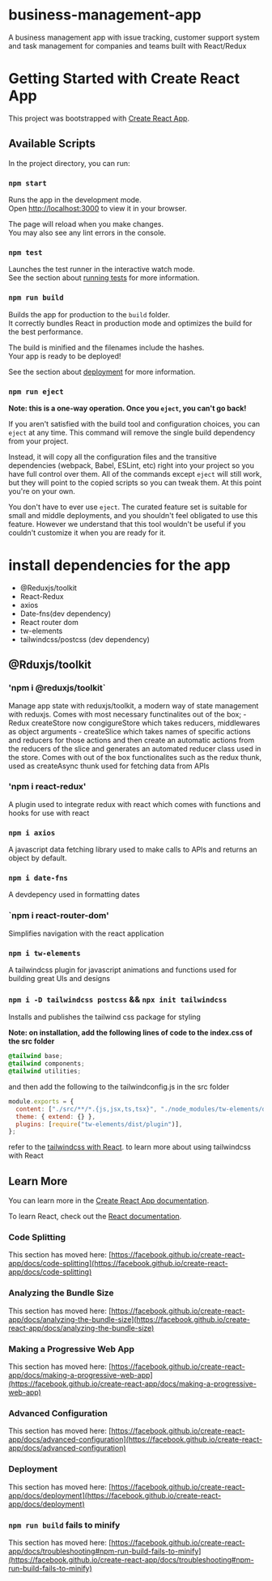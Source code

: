 # business-management-app

A business management app with issue tracking, customer support system and task management for companies and teams built with React/Redux

# Getting Started with Create React App

This project was bootstrapped with [Create React App](https://github.com/facebook/create-react-app).

## Available Scripts

In the project directory, you can run:

### `npm start`

Runs the app in the development mode.\
Open [http://localhost:3000](http://localhost:3000) to view it in your browser.

The page will reload when you make changes.\
You may also see any lint errors in the console.

### `npm test`

Launches the test runner in the interactive watch mode.\
See the section about [running tests](https://facebook.github.io/create-react-app/docs/running-tests) for more information.

### `npm run build`

Builds the app for production to the `build` folder.\
It correctly bundles React in production mode and optimizes the build for the best performance.

The build is minified and the filenames include the hashes.\
Your app is ready to be deployed!

See the section about [deployment](https://facebook.github.io/create-react-app/docs/deployment) for more information.

### `npm run eject`

**Note: this is a one-way operation. Once you `eject`, you can't go back!**

If you aren't satisfied with the build tool and configuration choices, you can `eject` at any time. This command will remove the single build dependency from your project.

Instead, it will copy all the configuration files and the transitive dependencies (webpack, Babel, ESLint, etc) right into your project so you have full control over them. All of the commands except `eject` will still work, but they will point to the copied scripts so you can tweak them. At this point you're on your own.

You don't have to ever use `eject`. The curated feature set is suitable for small and middle deployments, and you shouldn't feel obligated to use this feature. However we understand that this tool wouldn't be useful if you couldn't customize it when you are ready for it.

# install dependencies for the app

- @Reduxjs/toolkit
- React-Redux
- axios
- Date-fns(dev dependency)
- React router dom
- tw-elements
- tailwindcss/postcss (dev dependency)

## @Rduxjs/toolkit

### 'npm i @reduxjs/toolkit`

Manage app state with reduxjs/toolkit, a modern way of state management with reduxjs.
Comes with most necessary functinalites out of the box; - Redux createStore now congigureStore which takes reducers, middlewares as object arguments - createSlice which takes names of specific actions and reducers for those actions and then create an automatic actions from the reducers of the slice and generates an automated reducer class used in the store.
Comes with out of the box functionalites such as the redux thunk, used as createAsync thunk used for fetching data from APIs

### 'npm i react-redux'

A plugin used to integrate redux with react which comes with functions and hooks for use with react

### `npm i axios`

A javascript data fetching library used to make calls to APIs and returns an object by default.

### `npm i date-fns`

A devdepency used in formatting dates

### `npm i react-router-dom'

Simplifies navigation with the react application

### `npm i tw-elements`

A tailwindcss plugin for javascript animations and functions used for building great UIs and designs

### `npm i -D tailwindcss postcss` && `npx init tailwindcss`

Installs and publishes the tailwind css package for styling

**Note: on installation, add the following lines of code to the index.css of the src folder**

```css
@tailwind base;
@tailwind components;
@tailwind utilities;
```

and then add the following to the tailwindconfig.js in the src folder

```js
module.exports = {
  content: ["./src/**/*.{js,jsx,ts,tsx}", "./node_modules/tw-elements/dist/js/**/*.js"],
  theme: { extend: {} },
  plugins: [require("tw-elements/dist/plugin")],
};
```

refer to the [tailwindcss with React](https://tailwindcss.com/docs/guides/create-react-app).
to learn more about using tailwindcss with React

## Learn More

You can learn more in the [Create React App documentation](https://facebook.github.io/create-react-app/docs/getting-started).

To learn React, check out the [React documentation](https://reactjs.org/).

### Code Splitting

This section has moved here: [https://facebook.github.io/create-react-app/docs/code-splitting](https://facebook.github.io/create-react-app/docs/code-splitting)

### Analyzing the Bundle Size

This section has moved here: [https://facebook.github.io/create-react-app/docs/analyzing-the-bundle-size](https://facebook.github.io/create-react-app/docs/analyzing-the-bundle-size)

### Making a Progressive Web App

This section has moved here: [https://facebook.github.io/create-react-app/docs/making-a-progressive-web-app](https://facebook.github.io/create-react-app/docs/making-a-progressive-web-app)

### Advanced Configuration

This section has moved here: [https://facebook.github.io/create-react-app/docs/advanced-configuration](https://facebook.github.io/create-react-app/docs/advanced-configuration)

### Deployment

This section has moved here: [https://facebook.github.io/create-react-app/docs/deployment](https://facebook.github.io/create-react-app/docs/deployment)

### `npm run build` fails to minify

This section has moved here: [https://facebook.github.io/create-react-app/docs/troubleshooting#npm-run-build-fails-to-minify](https://facebook.github.io/create-react-app/docs/troubleshooting#npm-run-build-fails-to-minify)
